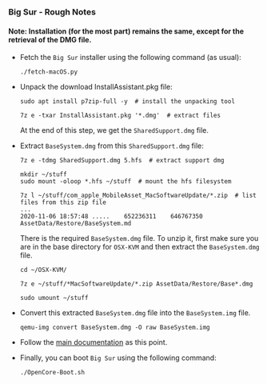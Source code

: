 ### Big Sur - Rough Notes

#### Note: Installation (for the most part) remains the same, except for the retrieval of the DMG file.

- Fetch the `Big Sur` installer using the following command (as usual):

  ```
  ./fetch-macOS.py
  ```

- Unpack the download InstallAssistant.pkg file:

  ```
  sudo apt install p7zip-full -y  # install the unpacking tool
  ```

  ```
  7z e -txar InstallAssistant.pkg '*.dmg'  # extract files
  ```

  At the end of this step, we get the `SharedSupport.dmg` file.

- Extract `BaseSystem.dmg` from this `SharedSupport.dmg` file:

  ```
  7z e -tdmg SharedSupport.dmg 5.hfs  # extract support dmg

  mkdir ~/stuff
  sudo mount -oloop *.hfs ~/stuff  # mount the hfs filesystem

  7z l ~/stuff/com_apple_MobileAsset_MacSoftwareUpdate/*.zip  # list files from this zip file
  ...
  2020-11-06 18:57:48 .....    652236311    646767350  AssetData/Restore/BaseSystem.md
  ```

  There is the required `BaseSystem.dmg` file. To unzip it, first make sure you
  are in the base directory for `OSX-KVM` and then extract the `BaseSystem.dmg`
  file.

  ```
  cd ~/OSX-KVM/

  7z e ~/stuff/*MacSoftwareUpdate/*.zip AssetData/Restore/Base*.dmg

  sudo umount ~/stuff
  ```

* Convert this extracted `BaseSystem.dmg` file into the `BaseSystem.img` file.

  ```
  qemu-img convert BaseSystem.dmg -O raw BaseSystem.img
  ```

- Follow the [main documentation](README.md#installation-preparation) as this point.

- Finally, you can boot `Big Sur` using the following command:

  ```
  ./OpenCore-Boot.sh
  ```

